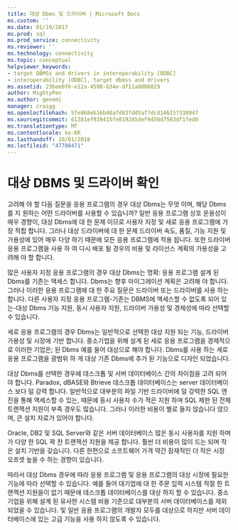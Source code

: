 ```yaml
---
title: 대상 Dbms 및 드라이버 | Microsoft Docs
ms.custom: ''
ms.date: 01/19/2017
ms.prod: sql
ms.prod_service: connectivity
ms.reviewer: ''
ms.technology: connectivity
ms.topic: conceptual
helpviewer_keywords:
- target DBMSs and drivers in interoperability [ODBC]
- interoperability [ODBC], target dbmss and drivers
ms.assetid: 23bee0f6-e12a-4598-b34e-df11a8086829
author: MightyPen
ms.author: genemi
manager: craigg
ms.openlocfilehash: 5fe868eb16b48afd83fdd5af7dcd146157338947
ms.sourcegitcommit: 61381ef939415fe019285def9450d7583df1fed0
ms.translationtype: MT
ms.contentlocale: ko-KR
ms.lasthandoff: 10/01/2018
ms.locfileid: "47788471"
---
```

# <a name="determining-the-target-dbmss-and-drivers"></a>대상 DBMS 및 드라이버 확인
고려해 야 할 다음 질문을 응용 프로그램의 경우 대상 Dbms는 무엇 이며, 해당 Dbms를 지 원하는 어떤 드라이버를 사용할 수 있습니까? 일반 응용 프로그램 상호 운용성이 매우 경향이, 대상 Dbms에 대 한 문제 이므로 사용자 지정 및 세로 응용 프로그램에 가장 적합 합니다. 그러나 대상 드라이버에 대 한 문제 드라이버 속도, 품질, 기능 지원 및 가용성에 있어 매우 다양 하기 때문에 모든 응용 프로그램에 적용 됩니다. 또한 드라이버 응용 프로그램을 사용 하 여 다시 배포 될 경우의 비용 및 라이선스 계획의 가용성을 고려해 야 할 합니다.  
  
 많은 사용자 지정 응용 프로그램의 경우 대상 Dbms는 명확: 응용 프로그램 설계 된 Dbms를 기존는 액세스 합니다. Dbms는 향후 마이그레이션 계획은 고려해 야 합니다. 그러나 이러한 응용 프로그램에 대 한 주요 질문은 드라이버 또는 드라이버를 사용 하는 합니다. 다른 사용자 지정 응용 프로그램-기존는 DBMS에 액세스할 수 없도록 되어 있는-대상 Dbms 기능 지원, 동시 사용자 지원, 드라이버 가용성 및 경제성에 따라 선택할 수 있습니다.  
  
 세로 응용 프로그램의 경우 Dbms는 일반적으로 선택한 대상 지원 되는 기능, 드라이버 가용성 및 시장에 기반 합니다. 중소기업을 위해 설계 된 세로 응용 프로그램을 경제적으로 이러한 기업은; 된 Dbms 예를 들어 대상으로 해야 합니다. Dbms를 사용 하는 세로 응용 프로그램을 광범위 하 게 대상 기존 Dbms에 추가 된 기능으로 디자인 되었습니다.  
  
 대상 Dbms를 선택한 경우에 데스크톱 및 서버 데이터베이스 간의 차이점을 고려 되어야 합니다. Paradox, dBASE와 Btrieve 데스크톱 데이터베이스는 server 데이터베이스 보다 덜 강력 합니다. 일반적으로 대부분의 파일 기반 드라이버에 덜 강력한 SQL 엔진을 통해 액세스할 수 있는, 때문에 동시 사용자 수가 적은 지원 하며 SQL 제한 된 전체 트랜잭션 지원이 부족 경우도 많습니다. 그러나 이러한 비용이 별로 들지 않습니다 않으며, 큰 설치 자료가 있어야 합니다.  
  
 Oracle, DB2 및 SQL Server와 같은 서버 데이터베이스 많은 동시 사용자를 지원 하며가 다양 한 SQL 꽉 찬 트랜잭션 지원을 제공 합니다. 훨씬 더 비용이 많이 드는 되며 작은 설치 기반을 갖습니다. 다른 한편으로 소프트웨어 가격 약간 잠재적인 더 작은 시장 오프셋 높을 수 하는 경향이 있습니다.  
  
 따라서 대상 Dbms 경우에 따라 응용 프로그램 및 응용 프로그램의 대상 시장에 필요한 기능에 따라 선택할 수 있습니다. 예를 들어 대기업에 대 한 주문 입력 시스템 적절 한 트랜잭션 지원을이 없기 때문에 데스크톱 데이터베이스를 대상 하지 할 수 있습니다. 중소기업을 위해 설계 된 유사한 시스템 비용 기준으로 대부분의 서버 데이터베이스를 제외 되었을 수 있습니다. 및 일반 응용 프로그램의 개발자 모두를 대상으로 하지만 서버 데이터베이스에 있는 고급 기능을 사용 하지 않도록 수 있습니다.
